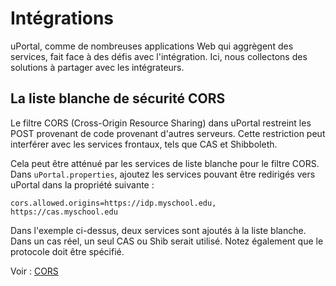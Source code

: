 # Intégrations

uPortal, comme de nombreuses applications Web qui aggrègent des services,
fait face à des défis avec l'intégration. Ici, nous collectons des solutions
à partager avec les intégrateurs.

## La liste blanche de sécurité CORS

Le filtre CORS (Cross-Origin Resource Sharing) dans uPortal restreint
les POST provenant de code provenant d'autres serveurs. Cette restriction
peut interférer avec les services frontaux, tels que CAS et Shibboleth.

Cela peut être atténué par les services de liste blanche pour le filtre CORS.
Dans `uPortal.properties`, ajoutez les services pouvant être redirigés vers uPortal 
dans la propriété suivante :

```properties
cors.allowed.origins=https://idp.myschool.edu, https://cas.myschool.edu
```

Dans l'exemple ci-dessus, deux services sont ajoutés à la liste blanche. Dans un cas réel,
un seul CAS ou Shib serait utilisé. Notez également que le protocole
doit être spécifié.

Voir : [CORS](https://developer.mozilla.org/fr/docs/Web/HTTP/Access_control_CORS)
